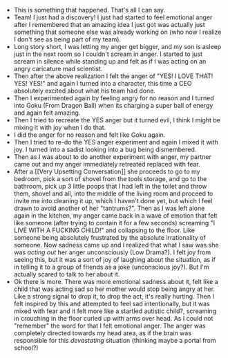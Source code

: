 - This is something that happened. That's all I can say.
- Team! I just had a discovery! I just had started to feel emotional anger after I remembered that an amazing idea I just got was actually just something that someone else was already working on (who now I realize I don't see as being part of my team).
- Long story short, I was letting my anger get bigger, and my son is asleep just in the next room so I couldn't scream in anger. I started to just scream in silence while standing up and felt as if I was acting on an angry caricature mad scientist.
- Then after the above realization I felt the anger of "YES! I LOVE THAT! YES! YES!" and again I turned into a character, this time a CEO absolutely excited about what his team had done.
- Then I experimented again by feeling angry for no reason and I turned into Goku (From Dragon Ball) when its charging a super ball of energy and again felt amazing.
- Then I tried to recreate the YES anger but it turned evil, I think I might be mixing it with joy when I do that.
- I did the anger for no reason and felt like Goku again.
- Then I tried to re-do the YES anger experiment and again I mixed it with joy. I turned into a sadist looking into a bug being dismembered.
- Then as I was about to do another experiment with anger, my partner came out and my anger immediately retreated replaced with fear.
- After a [[Very Upsetting Conversation]] she proceeds to go to my bedroom, pick a sort of shovel from the tools storage, and go to the bathroom,  pick up 3 little poops that I had left in the toilet and throw them, shovel and all, into the middle of the living room and proceed to invite me into cleaning it up, which I haven't done yet, but which I feel drawn to avoid another of her "tantrums?".
  Then as I was left alone again in the kitchen, my anger came back in a wave of emotion that felt like someone (after trying to contain it for a few seconds) screaming "I LIVE WITH A FUCKING CHILD!" and collapsing to the floor. Like someone being absolutely frustrated by the absolute irrationality of someone.
  Now sadness came up and I realized that what I saw was she was _acting out_ her anger unconsciously (Low Drama?).
  I felt joy from seeing this, but it was a sort of joy of laughing about the situation, as if in telling it to a group of friends as a joke (unconscious joy?). But I'm actually scared to talk to her about it.
- Ok there is more. There was more emotional sadness about it, felt like a child that was acting sad so her mother would stop being angry at her. Like a strong signal to drop it, to drop the act, it's really hurting.
  Then I felt inspired by this and attempted to feel sad intentionally, but it was mixed with fear and it felt more like a startled <fill word> autistic child?, screaming in crouching in the floor curled up with arms over head.
  As I could not "remember" the word for that I felt emotional anger. The anger was completely directed towards my head area, as if the brain was responsible for this _devastating_ situation (thinking maybe a portal from school?)